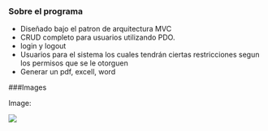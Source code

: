 ### Sobre el programa

- Diseñado bajo el patron de arquitectura MVC
- CRUD completo para usuarios utilizando PDO.
- login y logout
- Usuarios para el sistema los cuales tendrán ciertas restricciones segun los permisos que se le otorguen
- Generar un pdf, excell, word

###Images

Image:

![](https://pandao.github.io/editor.md/examples/images/4.jpg)
